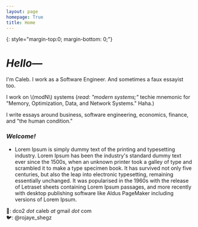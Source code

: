 ```yaml
---
layout: page
homepage: True
title: Home
---
```


{: style="margin-top:0; margin-bottom: 0;"}

# _Hello—_ 
I'm Caleb. I work as a Software Engineer. And sometimes a faux essayist too.  

I work on \\(modN\\) systems (_read: "modern systems;"_ techie mnemonic for "Memory, Optimization, Data, and Network Systems." Haha.)  

I write essays around business, software engineering, economics, finance, and "the human condition."

### _Welcome!_
- Lorem Ipsum is simply dummy text of the printing and typesetting industry. Lorem Ipsum has been the industry's standard dummy text ever since the 1500s, when an unknown printer took a galley of type and scrambled it to make a type specimen book. It has survived not only five centuries, but also the leap into electronic typesetting, remaining essentially unchanged. It was popularised in the 1960s with the release of Letraset sheets containing Lorem Ipsum passages, and more recently with desktop publishing software like Aldus PageMaker including versions of Lorem Ipsum.  

📩: dco2 _dot_ caleb _at_ gmail _dot_ com  
🐦: @rojaye_shegz  
